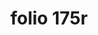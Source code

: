 ---
layout: edition
title: folio 175r
manuscript: Florence, Biblioteca Marucelliana, Carte Rajna XIX.15
sigla: R
iip: r175r.tif
milestone: 349
---